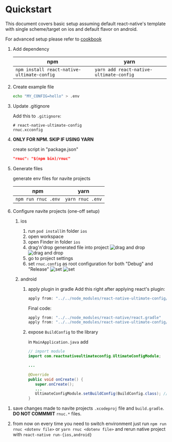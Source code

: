 # Quickstart

This document covers basic setup assuming default react-native's template with
single scheme/target on ios and default flavor on android.

For advanced setup please refer to [cookbook](./cookbook.md)

1. Add dependency

   | npm                                        | yarn                                    |
   | ------------------------------------------ | --------------------------------------- |
   | `npm install react-native-ultimate-config` | `yarn add react-native-ultimate-config` |

1. Create example file

   ```bash
   echo "MY_CONFIG=hello" > .env
   ```

1. Update .gitignore

   Add this to `.gitignore`:

   ```
   # react-native-ultimate-config
   rnuc.xcconfig
   ```

1. **ONLY FOR NPM. SKIP IF USING YARN**

   create script in "package.json"

   ```json
   "rnuc": "$(npm bin)/rnuc"
   ```

1. Generate files

   generate env files for navite projects

   | npm                 | yarn             |
   | ------------------- | ---------------- |
   | `npm run rnuc .env` | `yarn rnuc .env` |

1. Configure navite projects (one-off setup)

   1. ios

      1. run ```pod install```in folder `ios`
      1. open workspace
      1. open Finder in folder `ios`
      1. drag'n'drop generated file into project
         ![drag and drop](./quickstart.assets/ios.1.png)
         ![drag and drop](./quickstart.assets/ios.2.png)
      1. go to project settings
      1. set `rnuc.config` as root configuration for both "Debug" and "Release"
         ![set](./quickstart.assets/ios.3.png)
         ![set](./quickstart.assets/ios.4.png)

   1. android
      <a name="android"></a>

      1. apply plugin in gradle
         Add this right after applying react's plugin:

         ```gradle
         apply from: "../../node_modules/react-native-ultimate-config/android/rnuc.gradle"
         ```

         Final code:

         ```gradle
         apply from: "../../node_modules/react-native/react.gradle"
         apply from: "../../node_modules/react-native-ultimate-config/android/rnuc.gradle"
         ```

      2. expose `BuildConfig` to the library

         in `MainApplication.java` add

         ```java
         // import module
         import com.reactnativeultimateconfig.UltimateConfigModule;

         ...

         @Override
         public void onCreate() {
            super.onCreate();
            ...
            UltimateConfigModule.setBuildConfig(BuildConfig.class); // expose
         }
         ```

1) save changes made to navite projects `.xcodeproj` file and `build.gradle`.
   **DO NOT COMMMIT** `rnuc.*` files.

1) from now on every time you need to switch environment just run
   `npm run rnuc <dotenv file>` or `yarn rnuc <dotenv file>` and rerun native project with
   `react-native run-{ios,android}`
